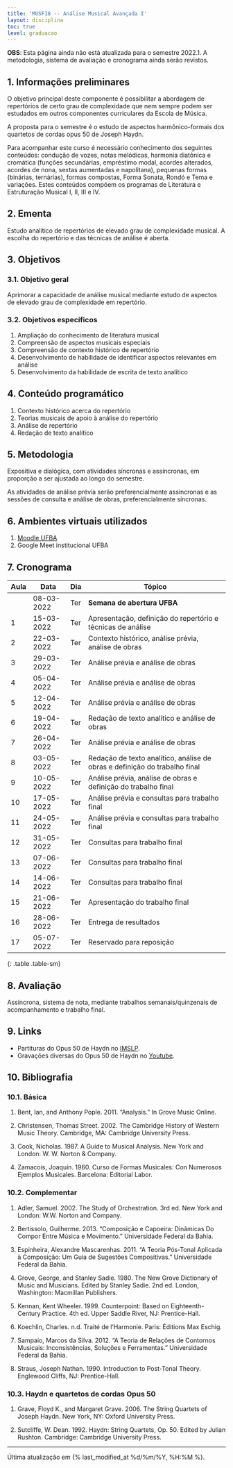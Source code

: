 ```yaml
---
title: 'MUSF18 -- Análise Musical Avançada I'
layout: disciplina
toc: true
level: graduacao
---
```


**OBS**: Esta página ainda não está atualizada para o semestre 2022.1.
A metodologia, sistema de avaliação e cronograma ainda serão revistos.

## 1. Informações preliminares

O objetivo principal deste componente é possibilitar a abordagem de
repertórios de certo grau de complexidade que nem sempre podem ser
estudados em outros componentes curriculares da Escola de Música.

A proposta para o semestre é o estudo de aspectos harmônico-formais
dos quartetos de cordas opus 50 de Joseph Haydn.

Para acompanhar este curso é necessário conhecimento dos seguintes
conteúdos: condução de vozes, notas melódicas, harmonia diatônica e
cromática (funções secundárias, empréstimo modal, acordes alterados,
acordes de nona, sextas aumentadas e napolitana), pequenas formas
(binárias, ternárias), formas compostas, Forma Sonata, Rondó e Tema e
variações. Estes conteúdos compõem os programas de Literatura e
Estruturação Musical I, II, III e IV.

## 2. Ementa

Estudo analítico de repertórios de elevado grau de complexidade
musical. A escolha do repertório e das técnicas de análise é aberta.

## 3. Objetivos

### 3.1. Objetivo geral

Aprimorar a capacidade de análise musical mediante estudo de aspectos de elevado grau de complexidade em repertório.

### 3.2. Objetivos específicos

1. Ampliação do conhecimento de literatura musical
2. Compreensão de aspectos musicais especiais
3. Compreensão de contexto histórico de repertório
4. Desenvolvimento de habilidade de identificar aspectos relevantes em análise
5. Desenvolvimento da habilidade de escrita de texto analítico

## 4. Conteúdo programático

1. Contexto histórico acerca do repertório
1. Teorias musicais de apoio à análise do repertório
1. Análise de repertório
1. Redação de texto analítico

## 5. Metodologia

Expositiva e dialógica, com atividades síncronas e assíncronas, em
proporção a ser ajustada ao longo do semestre.

As atividades de análise prévia serão preferencialmente assíncronas e
as sessões de consulta e análise de obras, preferencialmente
síncronas.

## 6. Ambientes virtuais utilizados

1. [Moodle UFBA](https://ava.ufba.br/course/view.php?id=13553)
1. Google Meet institucional UFBA

## 7. Cronograma

| Aula | Data       | Dia | Tópico                                                                     |
| ---- | ---------- | --- | -------------------------------------------------------------------------- |
|      | 08-03-2022 | Ter | **Semana de abertura UFBA**                                                |
| 1    | 15-03-2022 | Ter | Apresentação, definição do repertório e técnicas de análise                |
| 2    | 22-03-2022 | Ter | Contexto histórico, análise prévia, análise de obras                       |
| 3    | 29-03-2022 | Ter | Análise prévia e análise de obras                                          |
| 4    | 05-04-2022 | Ter | Análise prévia e análise de obras                                          |
| 5    | 12-04-2022 | Ter | Análise prévia e análise de obras                                          |
| 6    | 19-04-2022 | Ter | Redação de texto analítico e análise de obras                              |
| 7    | 26-04-2022 | Ter | Análise prévia e análise de obras                                          |
| 8    | 03-05-2022 | Ter | Redação de texto analítico, análise de obras e definição do trabalho final |
| 9    | 10-05-2022 | Ter | Análise prévia, análise de obras e definição do trabalho final             |
| 10   | 17-05-2022 | Ter | Análise prévia e consultas para trabalho final                             |
| 11   | 24-05-2022 | Ter | Análise prévia e consultas para trabalho final                             |
| 12   | 31-05-2022 | Ter | Consultas para trabalho final                                              |
| 13   | 07-06-2022 | Ter | Consultas para trabalho final                                              |
| 14   | 14-06-2022 | Ter | Consultas para trabalho final                                              |
| 15   | 21-06-2022 | Ter | Apresentação do trabalho final                                             |
| 16   | 28-06-2022 | Ter | Entrega de resultados                                                      |
| 17   | 05-07-2022 | Ter | Reservado para reposição                                                   |
{: .table .table-sm}

## 8. Avaliação

Assíncrona, sistema de nota, mediante trabalhos semanais/quinzenais de
acompanhamento e trabalho final.

<!-- ## Trabalhos -->

<!-- ## Recursos disponíveis -->

## 9. Links

- Partituras do Opus 50 de Haydn no [IMSLP](https://imslp.org/wiki/String_Quartets,_Op.50_(Haydn,_Joseph)).
- Gravações diversas do Opus 50 de Haydn no [Youtube](https://www.youtube.com/results?search_query=haydn+op.50).

## 10. Bibliografia

### 10.1. Básica

1. Bent, Ian, and Anthony Pople. 2011. “Analysis.” In Grove Music
   Online.

1. Christensen, Thomas Street. 2002. The Cambridge History of Western
   Music Theory. Cambridge, MA: Cambridge University Press.

1. Cook, Nicholas. 1987. A Guide to Musical Analysis. New York and
   London: W. W. Norton & Company.

1. Zamacois, Joaquín. 1960. Curso de Formas Musicales: Con Numerosos
   Ejemplos Musicales. Barcelona: Editorial Labor.

### 10.2. Complementar

1. Adler, Samuel. 2002. The Study of Orchestration. 3rd ed. New York
   and London: W.W. Norton and Company.

1. Bertissolo, Guilherme. 2013. “Composição e Capoeira: Dinâmicas Do
   Compor Entre Música e Movimento.” Universidade Federal da Bahia.

1. Espinheira, Alexandre Mascarenhas. 2011. “A Teoria Pós-Tonal
   Aplicada à Composição: Um Guia de Sugestões Compositivas.”
   Universidade Federal da Bahia.

1. Grove, George, and Stanley Sadie. 1980. The New Grove Dictionary of
   Music and Musicians. Edited by Stanley Sadie. 2nd ed. London,
   Washington: Macmillan Publishers.

1. Kennan, Kent Wheeler. 1999. Counterpoint: Based on
   Eighteenth-Century Practice. 4th ed. Upper Saddle River, NJ:
   Prentice-Hall.

1. Koechlin, Charles. n.d. Traité de l’Harmonie. Paris: Éditions Max
   Eschig.

1. Sampaio, Marcos da Silva. 2012. “A Teoria de Relações de Contornos
   Musicais: Inconsistências, Soluções e Ferramentas.” Universidade
   Federal da Bahia.

1. Straus, Joseph Nathan. 1990. Introduction to Post-Tonal
   Theory. Englewood Cliffs, NJ: Prentice-Hall.

### 10.3. Haydn e quartetos de cordas Opus 50

1. Grave, Floyd K., and Margaret Grave. 2006. The String Quartets of
   Joseph Haydn. New York, NY: Oxford University
   Press.

1. Sutcliffe, W. Dean. 1992. Haydn: String Quartets, Op. 50. Edited by
   Julian Rushton. Cambridge: Cambridge University Press.

<hr>

Última atualização em {% last_modified_at %d/%m/%Y, %H:%M %}.
